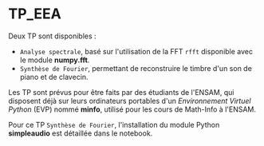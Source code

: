# TP_EEA

Deux TP sont disponibles :
- `Analyse spectrale`, basé sur l'utilisation de la FFT `rfft` disponible avec le module __numpy.fft__.
- `Synthèse de Fourier`, permettant de reconstruire le timbre d'un son de piano et de clavecin.

Les TP sont prévus pour être faits par des étudiants de l'ENSAM, qui disposent déjà sur leurs ordinateurs portables d'un _Environnement Virtuel Python_ (EVP) nommé __minfo__, utilisé pour les cours de Math-Info à l'ENSAM.

Pour ce TP `Synthèse de Fourier`, l'installation du module Python __simpleaudio__ est détaillée dans le notebook.



